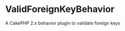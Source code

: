 ValidForeignKeyBehavior
=======================

A CakePHP 2.x behavior plugin to validate foreign keys
